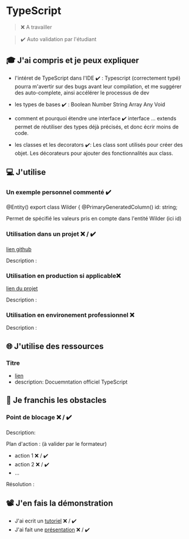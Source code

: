# TypeScript

> ❌ A travailler

> ✔️ Auto validation par l'étudiant

## 🎓 J'ai compris et je peux expliquer

- l'intéret de TypeScript dans l'IDE ✔️ : Typescript (correctement typé) pourra m'avertir sur des bugs avant leur compilation, et me suggérer des auto-complete, ainsi accélérer le processus de dev
- les types de bases  ✔️ :
Boolean
Number
String
Array
Any
Void

- comment et pourquoi étendre une interface ✔️  interface ... extends permet de réutiliser des types déjà précisés, et donc écrir moins de code.
- les classes et les decorators ✔️: Les class sont utilisés pour créer des objet. Les décorateurs pour ajouter des fonctionnalités aux class.

## 💻 J'utilise

### Un exemple personnel commenté  ✔️

@Entity()
export class Wilder {
  @PrimaryGeneratedColumn()
  id: string;
  
  Permet de spécifié les valeurs pris en compte dans l'entité Wilder (ici id)

### Utilisation dans un projet ❌ / ✔️

[lien github](...)

Description :

### Utilisation en production si applicable❌ 

[lien du projet](...)

Description :

### Utilisation en environement professionnel ❌ 

Description :

## 🌐 J'utilise des ressources

### Titre

- [lien](https://www.typescriptlang.org/docs/handbook/intro.html)
- description: Docuemntation officiel TypeScript

## 🚧 Je franchis les obstacles

### Point de blocage ❌ / ✔️

Description:

Plan d'action : (à valider par le formateur)

- action 1 ❌ / ✔️
- action 2 ❌ / ✔️
- ...

Résolution :

## 📽️ J'en fais la démonstration

- J'ai ecrit un [tutoriel](...) ❌ / ✔️
- J'ai fait une [présentation](...) ❌ / ✔️
